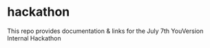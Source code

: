 # hackathon
This repo provides documentation &amp; links for the July 7th YouVersion Internal Hackathon
